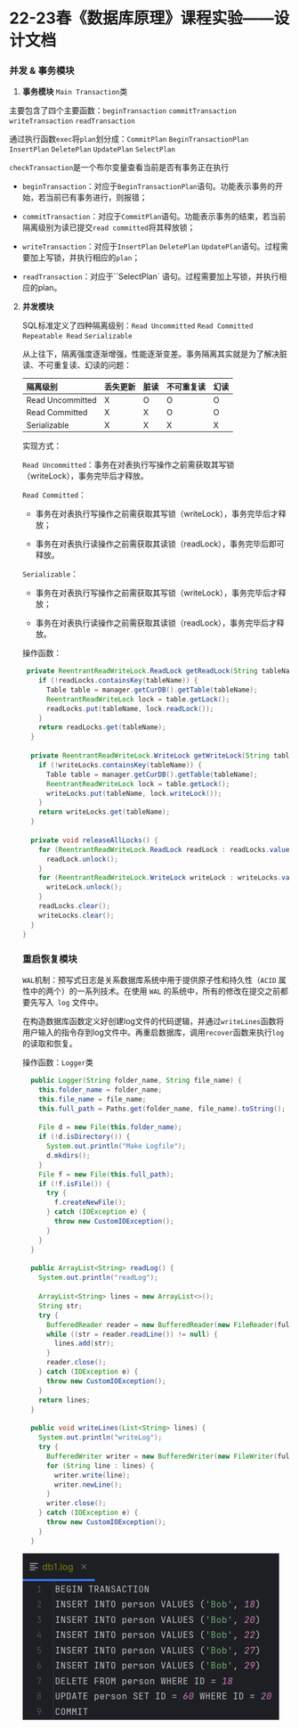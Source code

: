 # 22-23春《数据库原理》课程实验——设计文档

### 并发 & 事务模块

1. **事务模块** `Main Transaction`类

主要包含了四个主要函数：`beginTransaction` `commitTransaction` `writeTransaction` `readTransaction`

通过执行函数`exec`将`plan`划分成：`CommitPlan` `BeginTransactionPlan` `InsertPlan`  `DeletePlan` `UpdatePlan` `SelectPlan`  

`checkTransaction`是一个布尔变量查看当前是否有事务正在执行

- `beginTransaction`：对应于`BeginTransactionPlan`语句。功能表示事务的开始，若当前已有事务进行，则报错；

- `commitTransaction`：对应于`CommitPlan`语句。功能表示事务的结束，若当前隔离级别为读已提交`read committed`将其释放锁；

- `writeTransaction`：对应于`InsertPlan`  `DeletePlan` `UpdatePlan`语句。过程需要加上写锁，并执行相应的`plan`；

- `readTransaction`：对应于``SelectPlan` 语句。过程需要加上写锁，并执行相应的plan。

2. **并发模块**

     SQL标准定义了四种隔离级别：`Read Uncommitted` `Read Committed` `Repeatable Read` `Serializable`

     从上往下，隔离强度逐渐增强，性能逐渐变差。事务隔离其实就是为了解决脏读、不可重复读、幻读的问题：

     | 隔离级别         | 丢失更新 | 脏读 | 不可重复读 | 幻读 |
     | ---------------- | -------- | ---- | ---------- | ---- |
     | Read Uncommitted | X        | O    | O          | O    |
     | Read Committed   | X        | X    | O          | O    |
     | Serializable     | X        | X    | X          | X    |
     
     实现方式：
     
     `Read Uncommitted`：事务在对表执行写操作之前需获取其写锁（writeLock），事务完毕后才释放。
     
     `Read Committed`：
     
     - 事务在对表执行写操作之前需获取其写锁（writeLock），事务完毕后才释放；
     
     - 事务在对表执行读操作之前需获取其读锁（readLock），事务完毕后即可释放。
     
     `Serializable`：
     
     - 事务在对表执行写操作之前需获取其写锁（writeLock），事务完毕后才释放；
     
     - 事务在对表执行读操作之前需获取其读锁（readLock），事务完毕后才释放。
     
     操作函数：
     
     ```java
      private ReentrantReadWriteLock.ReadLock getReadLock(String tableName) {
         if (!readLocks.containsKey(tableName)) {
           Table table = manager.getCurDB().getTable(tableName);
           ReentrantReadWriteLock lock = table.getLock();
           readLocks.put(tableName, lock.readLock());
         }
         return readLocks.get(tableName);
       }
     
       private ReentrantReadWriteLock.WriteLock getWriteLock(String tableName) {
         if (!writeLocks.containsKey(tableName)) {
           Table table = manager.getCurDB().getTable(tableName);
           ReentrantReadWriteLock lock = table.getLock();
           writeLocks.put(tableName, lock.writeLock());
         }
         return writeLocks.get(tableName);
       }
     
       private void releaseAllLocks() {
         for (ReentrantReadWriteLock.ReadLock readLock : readLocks.values()) {
           readLock.unlock();
         }
         for (ReentrantReadWriteLock.WriteLock writeLock : writeLocks.values()) {
           writeLock.unlock();
         }
         readLocks.clear();
         writeLocks.clear();
       }
     }
     ```
     
     
     
     ### 重启恢复模块
     
     `WAL`机制：预写式日志是关系数据库系统中用于提供原子性和持久性（`ACID` 属性中的两个）的一系列技术。在使用 `WAL` 的系统中，所有的修改在提交之前都要先写入` log` 文件中。
     
     在构造数据库函数定义好创建log文件的代码逻辑，并通过`writeLines`函数将用户输入的指令存到log文件中。再重启数据库，调用`recover`函数来执行`log`的读取和恢复。
     
     操作函数：`Logger`类
     
     ```java
       public Logger(String folder_name, String file_name) {
         this.folder_name = folder_name;
         this.file_name = file_name;
         this.full_path = Paths.get(folder_name, file_name).toString();
     
         File d = new File(this.folder_name);
         if (!d.isDirectory()) {
           System.out.println("Make Logfile");
           d.mkdirs();
         }
         File f = new File(this.full_path);
         if (!f.isFile()) {
           try {
             f.createNewFile();
           } catch (IOException e) {
             throw new CustomIOException();
           }
         }
       }
     
       public ArrayList<String> readLog() {
         System.out.println("readLog");
     
         ArrayList<String> lines = new ArrayList<>();
         String str;
         try {
           BufferedReader reader = new BufferedReader(new FileReader(full_path));
           while ((str = reader.readLine()) != null) {
             lines.add(str);
           }
           reader.close();
         } catch (IOException e) {
           throw new CustomIOException();
         }
         return lines;
       }
       
       public void writeLines(List<String> lines) {
         System.out.println("writeLog");
         try {
           BufferedWriter writer = new BufferedWriter(new FileWriter(full_path, true));
           for (String line : lines) {
             writer.write(line);
             writer.newLine();
           }
           writer.close();
         } catch (IOException e) {
           throw new CustomIOException();
         }
       }
     ```
     
     ![picture2](../images/image-20230618035105452.png)
     
     
     
     





